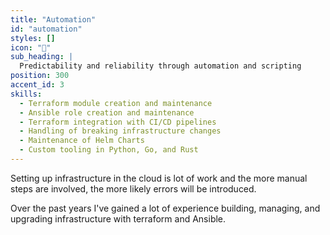 ```yaml
---
title: "Automation"
id: "automation"
styles: []
icon: "🦾"
sub_heading: |
  Predictability and reliability through automation and scripting
position: 300
accent_id: 3
skills:
  - Terraform module creation and maintenance
  - Ansible role creation and maintenance
  - Terraform integration with CI/CD pipelines
  - Handling of breaking infrastructure changes
  - Maintenance of Helm Charts
  - Custom tooling in Python, Go, and Rust
---
```


Setting up infrastructure in the cloud is lot of work and the more manual steps are involved, the more likely errors will be introduced.

Over the past years I've gained a lot of experience building, managing, and upgrading infrastructure with terraform and Ansible.
